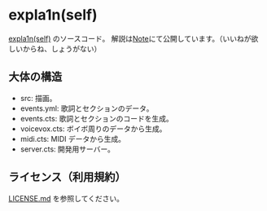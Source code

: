 # expla1n(self)

[expla1n(self)](https://www.nicovideo.jp/watch/sm43690833) のソースコード。
解説は[Note](https://note.com/sevenc_nanashi/n/nf1079e55f4a8)にて公開しています。（いいねが欲しいからね、しょうがない）

## 大体の構造

- src: 描画。
- events.yml: 歌詞とセクションのデータ。
- events.cts: 歌詞とセクションのコードを生成。
- voicevox.cts: ボイボ周りのデータから生成。
- midi.cts: MIDI データから生成。
- server.cts: 開発用サーバー。

## ライセンス（利用規約）

[LICENSE.md](LICENSE.md) を参照してください。


